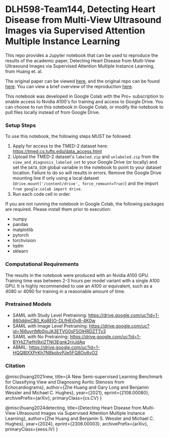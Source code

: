 # DLH598-Team144, Detecting Heart Disease from Multi-View Ultrasound Images via Supervised Attention Multiple Instance Learning

This repo provides a Jupyter notebook that can be used to reproduce the results of the academic paper, Detecting Heart Disease from Multi-View Ultrasound Images via Supervised Attention Multiple Instance Learning, from Huang et. al.

The original paper can be viewed [here](https://arxiv.org/abs/2306.00003), and the original repo can be found [here](https://github.com/tufts-ml/SAMIL/tree/main). You can view a brief overview of the reproduction [here](https://www.youtube.com/watch?v=mZLC0L0FTKQ).

This notebook was developed in Google Colab with the Pro+ subscription to enable access to Nvidia A100's for training and access to Google Drive. You can choose to run this notebook in Google Colab, or modify the notebook to pull files locally instead of from Google Drive.

### Setup Steps

To use this notebook, the following steps MUST be followed:

1. Apply for access to the TMED-2 dataset here: https://tmed.cs.tufts.edu/data_access.html
2. Upload the TMED-2 dataset's `labeled.zip` and `unlabeled.zip` from the `view_and_diagnosis_labeled_set` to your Google Drive (or locally) and set the `DATA_DIR` global variable in the notebook to point to your dataset location. Failure to do so will results in errors. Remove the Google Drive mounting line if only using a local dataset (`drive.mount('/content/drive', force_remount=True)`) and the import `from google.colab import drive`.
3. Run each code cell in order.

If you are not running the notebook in Google Colab, the following packages are required. Please install them prior to execution:

- numpy
- pandas
- matplotlib
- pytorch
- torchvision
- tqdm
- sklearn

### Computational Requirements

The results in the notebook were produced with an Nvidia A100 GPU. Training time was between 2-3 hours per model variant with a single A100 GPU. It is highly recommended to use an A100 or equivalent, such as a 4080 or 4090 for training in a reasonable amount of time.

### Pretrained Models
- SAMIL with Study Level Pretraining: https://drive.google.com/uc?id=1-860ddmCB0_Kq8EIO-DLfHEi0yB-4K0w
- SAMIL with Image Level Pretraining: https://drive.google.com/uc?id=166uyrtMb0joJA3ETVG0sF5OIHRDZTTy3
- SAMIL with No Pretraining: https://drive.google.com/uc?id=1-BYHiZ7iefhl9xI2TNt3Egnk2rjrJdAq
- ABMIL: https://drive.google.com/uc?id=1-HQQIBXXPrKh7N8kobyPJe5FQ8Ov6vO2

### Citation
@misc{huang2021new, title={A New Semi-supervised Learning Benchmark for Classifying View and Diagnosing Aortic Stenosis from Echocardiograms}, author={Zhe Huang and Gary Long and Benjamin Wessler and Michael C. Hughes}, year={2021}, eprint={2108.00080}, archivePrefix={arXiv}, primaryClass={cs.CV} }

@misc{huang2024detecting, title={Detecting Heart Disease from Multi-View Ultrasound Images via Supervised Attention Multiple Instance Learning}, author={Zhe Huang and Benjamin S. Wessler and Michael C. Hughes}, year={2024}, eprint={2306.00003}, archivePrefix={arXiv}, primaryClass={eess.IV} }
